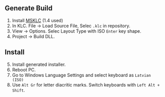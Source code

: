 ## Generate Build
1. Install [MSKLC](https://www.microsoft.com/en-US/download/details.aspx?id=102134) (1.4 used)
2. In KLC. File -> Load Source File, Selec `.klc` in repository.
3. View -> Options. Selec Layout Type with ISO `Enter` key shape.
4. Project -> Build DLL.

## Install
5. Install generated installer.
6. Reboot PC.
7. Go to Windows Language Settings and select keyboard as `Latvian (ISO)`
8. Use `Alt Gr` for letter diacritic marks. Switch keyboards with `Left Alt + Shift`.


